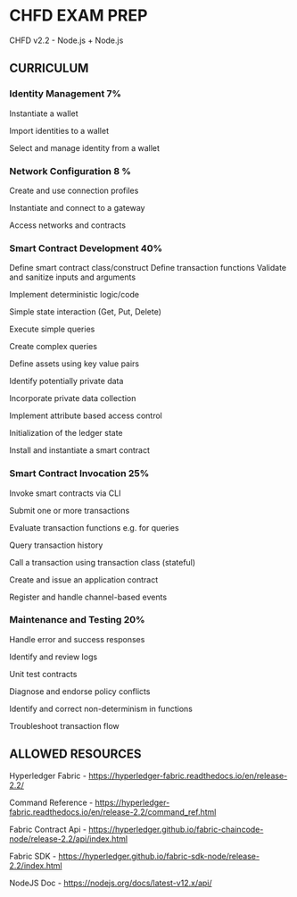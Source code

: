 # CHFD EXAM PREP

CHFD v2.2 - Node.js + Node.js

## CURRICULUM
### Identity Management 7%                         
Instantiate a wallet

Import identities to a wallet

Select and manage identity from a wallet                          

### Network Configuration 8 %                         
Create and use connection profiles

Instantiate and connect to a gateway

Access networks and contracts                          


### Smart Contract Development 40%                         
Define smart contract class/construct
Define transaction functions
Validate and sanitize inputs and arguments

Implement deterministic logic/code

Simple state interaction (Get, Put, Delete)

Execute simple queries

Create complex queries

Define assets using key value pairs

Identify potentially private data

Incorporate private data collection

Implement attribute based access control

Initialization of the ledger state

Install and instantiate a smart contract      


### Smart Contract Invocation 25%                         

Invoke smart contracts via CLI

Submit one or more transactions

Evaluate transaction functions e.g. for queries

Query transaction history

Call a transaction using transaction class (stateful)

Create and issue an application contract

Register and handle channel-based events                          

### Maintenance and Testing 20%                         
Handle error and success responses

Identify and review logs

Unit test contracts

Diagnose and endorse policy conflicts

Identify and correct non-determinism in functions

Troubleshoot transaction flow

## ALLOWED RESOURCES

Hyperledger Fabric - https://hyperledger-fabric.readthedocs.io/en/release-2.2/

Command Reference - https://hyperledger-fabric.readthedocs.io/en/release-2.2/command_ref.html

Fabric Contract Api - https://hyperledger.github.io/fabric-chaincode-node/release-2.2/api/index.html

Fabric SDK - https://hyperledger.github.io/fabric-sdk-node/release-2.2/index.html

NodeJS Doc - https://nodejs.org/docs/latest-v12.x/api/



